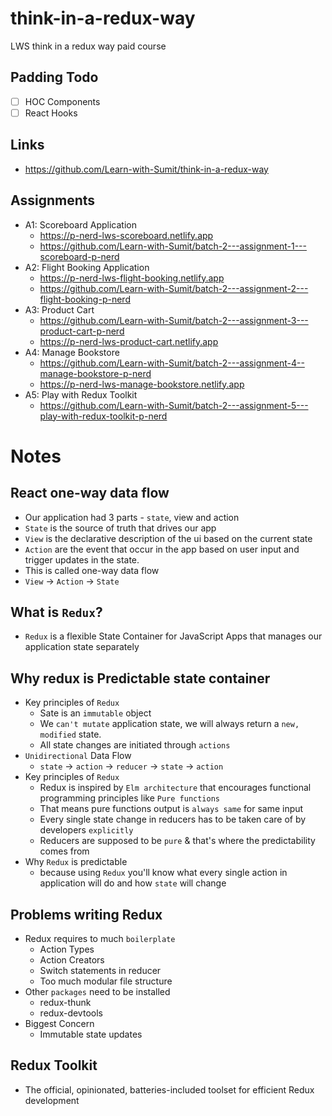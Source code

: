 # think-in-a-redux-way

LWS think in a redux way paid course

## Padding Todo

-   [ ] HOC Components
-   [ ] React Hooks

## Links

-   https://github.com/Learn-with-Sumit/think-in-a-redux-way

## Assignments

-   A1: Scoreboard Application
    -   https://p-nerd-lws-scoreboard.netlify.app
    -   https://github.com/Learn-with-Sumit/batch-2---assignment-1---scoreboard-p-nerd
-   A2: Flight Booking Application
    -   https://p-nerd-lws-flight-booking.netlify.app
    -   https://github.com/Learn-with-Sumit/batch-2---assignment-2---flight-booking-p-nerd
-   A3: Product Cart
    -   https://github.com/Learn-with-Sumit/batch-2---assignment-3---product-cart-p-nerd
    -   https://p-nerd-lws-product-cart.netlify.app
-   A4: Manage Bookstore
    -   https://github.com/Learn-with-Sumit/batch-2---assignment-4--manage-bookstore-p-nerd
    -   https://p-nerd-lws-manage-bookstore.netlify.app
-   A5: Play with Redux Toolkit
    -   https://github.com/Learn-with-Sumit/batch-2---assignment-5---play-with-redux-toolkit-p-nerd

# Notes

## React one-way data flow

-   Our application had 3 parts - `state`, view and action
-   `State` is the source of truth that drives our app
-   `View` is the declarative description of the ui based on the current state
-   `Action` are the event that occur in the app based on user input and trigger updates in the state.
-   This is called one-way data flow
-   `View` -> `Action` -> `State`

## What is `Redux`?

-   `Redux` is a flexible State Container for JavaScript Apps that manages our application state separately

## Why redux is Predictable state container

-   Key principles of `Redux`
    -   Sate is an `immutable` object
    -   We `can't mutate` application state, we will always return a `new, modified` state.
    -   All state changes are initiated through `actions`
-   `Unidirectional` Data Flow
    -   `state` -> `action` -> `reducer` -> `state` -> `action`
-   Key principles of `Redux`
    -   Redux is inspired by `Elm architecture` that encourages functional programming principles like `Pure functions`
    -   That means pure functions output is `always same` for same input
    -   Every single state change in reducers has to be taken care of by developers `explicitly`
    -   Reducers are supposed to be `pure` & that's where the predictability comes from
-   Why `Redux` is predictable
    -   because using `Redux` you'll know what every single action in application will do and how `state` will change

## Problems writing Redux

-   Redux requires to much `boilerplate`
    -   Action Types
    -   Action Creators
    -   Switch statements in reducer
    -   Too much modular file structure
-   Other `packages` need to be installed
    -   redux-thunk
    -   redux-devtools
-   Biggest Concern
    -   Immutable state updates

## Redux Toolkit

-   The official, opinionated, batteries-included toolset for efficient Redux development
